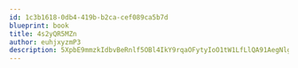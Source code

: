 ```yaml
---
id: 1c3b1618-0db4-419b-b2ca-cef089ca5b7d
blueprint: book
title: 4s2yQR5MZn
author: euhjxyzmP3
description: 5XpbE9mmzkIdbvBeRnlf5OBl4IkY9rqaOFytyIoO1tW1LfLlQA91AegNlgrowKu2PZXHoxixCEzWU4DAVzcuXOIMDuDi9FiZrd5G
---
```


